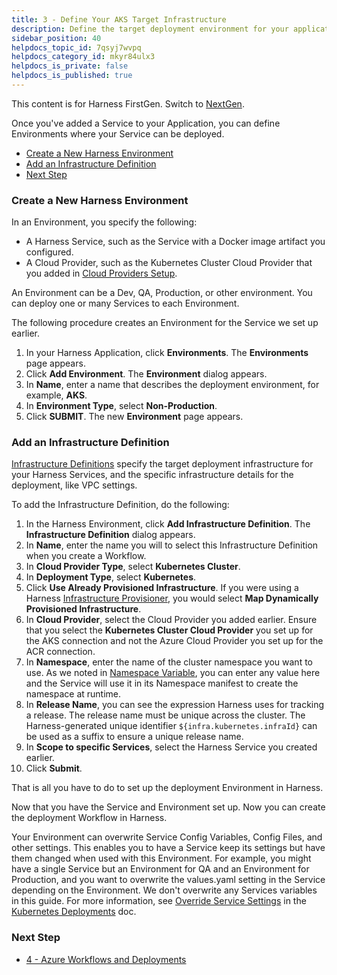 ```yaml
---
title: 3 - Define Your AKS Target Infrastructure
description: Define the target deployment environment for your application.
sidebar_position: 40
helpdocs_topic_id: 7qsyj7wvpq
helpdocs_category_id: mkyr84ulx3
helpdocs_is_private: false
helpdocs_is_published: true
---
```


This content is for Harness FirstGen. Switch to [NextGen](/docs/continuous-delivery/deploy-srv-diff-platforms/azure/azure-cd-quickstart.md).

Once you've added a Service to your Application, you can define Environments where your Service can be deployed.

* [Create a New Harness Environment](3-azure-environment.md#create-a-new-harness-environment)
* [Add an Infrastructure Definition](3-azure-environment.md#add-an-infrastructure-definition)
* [Next Step](3-azure-environment.md#next-step)

### Create a New Harness Environment

In an Environment, you specify the following:

* A Harness Service, such as the Service with a Docker image artifact you configured.
* A Cloud Provider, such as the Kubernetes Cluster Cloud Provider that you added in [Cloud Providers Setup](1-harness-account-setup.md#cloud-providers-setup).

An Environment can be a Dev, QA, Production, or other environment. You can deploy one or many Services to each Environment.

The following procedure creates an Environment for the Service we set up earlier.

1. In your Harness Application, click **Environments**. The **Environments** page appears.
2. Click **Add Environment**. The **Environment** dialog appears.
3. In **Name**, enter a name that describes the deployment environment, for example, **AKS**.
4. In **Environment Type**, select **Non-Production**.
5. Click **SUBMIT**. The new **Environment** page appears.

### Add an Infrastructure Definition

[​Infrastructure Definitions](../../model-cd-pipeline/environments/infrastructure-definitions.md) specify the target deployment infrastructure for your Harness Services, and the specific infrastructure details for the deployment, like VPC settings. 

To add the Infrastructure Definition, do the following:

1. In the Harness Environment, click **Add Infrastructure Definition**. The **Infrastructure Definition** dialog appears.
2. In **Name**, enter the name you will to select this Infrastructure Definition when you create a Workflow.
3. In **Cloud Provider Type**, select **Kubernetes Cluster**.
4. In **Deployment Type**, select **Kubernetes**.
5. Click **Use Already Provisioned Infrastructure**. If you were using a Harness [Infrastructure Provisioner](../../model-cd-pipeline/infrastructure-provisioner/add-an-infra-provisioner.md), you would select **Map Dynamically Provisioned Infrastructure**.
6. In **Cloud Provider**, select the Cloud Provider you added earlier. Ensure that you select the **Kubernetes Cluster Cloud Provider** you set up for the AKS connection and not the Azure Cloud Provider you set up for the ACR connection.
7. In **Namespace**, enter the name of the cluster namespace you want to use. As we noted in [Namespace Variable](2-service-and-artifact-source.md#namespace-variable), you can enter any value here and the Service will use it in its Namespace manifest to create the namespace at runtime.
8. In **Release Name**, you can see the expression Harness uses for tracking a release. The release name must be unique across the cluster. The Harness-generated unique identifier `${infra.kubernetes.infraId}` can be used as a suffix to ensure a unique release name.
9. In **Scope to specific Services**, select the Harness Service you created earlier.
10. Click **Submit**.

That is all you have to do to set up the deployment Environment in Harness.

Now that you have the Service and Environment set up. Now you can create the deployment Workflow in Harness.

Your Environment can overwrite Service Config Variables, Config Files, and other settings. This enables you to have a Service keep its settings but have them changed when used with this Environment. For example, you might have a single Service but an Environment for QA and an Environment for Production, and you want to overwrite the values.yaml setting in the Service depending on the Environment. We don't overwrite any Services variables in this guide. For more information, see [Override Service Settings](/docs/first-gen/continuous-delivery/kubernetes-deployments/override-harness-kubernetes-service-settings.md) in the [Kubernetes Deployments](/docs/continuous-delivery/deploy-srv-diff-platforms/kubernetes/kubernetes-deployments-overview.md) doc.

### Next Step

* [4 - Azure Workflows and Deployments](4-azure-workflows-and-deployments.md)


